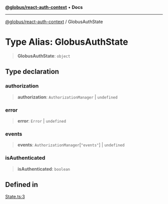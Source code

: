 [**@globus/react-auth-context**](../README.md) • **Docs**

***

[@globus/react-auth-context](../globals.md) / GlobusAuthState

# Type Alias: GlobusAuthState

> **GlobusAuthState**: `object`

## Type declaration

### authorization

> **authorization**: `AuthorizationManager` \| `undefined`

### error

> **error**: `Error` \| `undefined`

### events

> **events**: `AuthorizationManager`\[`"events"`\] \| `undefined`

### isAuthenticated

> **isAuthenticated**: `boolean`

## Defined in

[State.ts:3](https://github.com/globus/react-auth-context/blob/b9aa6f53c0fc0130fd20ef491226e7680c05c07e/src/State.ts#L3)
